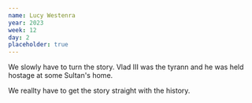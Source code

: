 ```yaml
---
name: Lucy Westenra
year: 2023
week: 12
day: 2
placeholder: true
---
```


We slowly have to turn the story. Vlad III was the tyrann and he was held
hostage at some Sultan's home.

We reallty have to get the story straight with the history.
